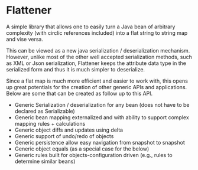 # Flattener

A simple library that allows one to easily turn a Java bean of arbitrary complexity (with circlic references included) into a flat string to string map and vise versa. 

This can be viewed as a new java serialization / deserialization mechanism. However, unlike most of the other well accepted serialization methods, such as XML or Json serialization, Flattener keeps the attribute data type in the serialized form and thus it is much simpler to deserialize.

Since a flat map is much more efficient and easier to work with, this opens up great potentials for the creation of other generic APIs and applications. Below are some that can be created as follow up to this API.

* Generic Serialization / deserialization for any bean (does not have to be declared as Serializable)
* Generic bean mapping externalized and with ability to support complex mapping rules + calculations
* Generic object diffs and updates using delta
* Generic support of undo/redo of objects
* Generic persistence allow easy navigation from snapshot to snapshot
* Generic object equals (as a special case for the below)
* Generic rules built for objects-configuration driven (e.g., rules to determine similar beans)

